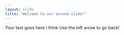 ```yaml
---
layout: slide
title: "Welcome to our second slide!"
---
```

Your text goes here I think
Use the left arrow to go back!
